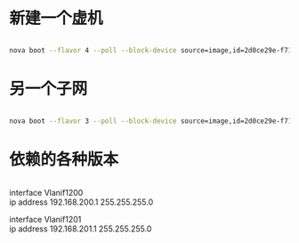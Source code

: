 
# 新建一个虚机
```bash

nova boot --flavor 4 --poll --block-device source=image,id=2d0ce29e-f71e-4c80-9f99-4f178f028a08,dest=volume,size=80,shutdown=remove,bootindex=0   --volume_type performance  --admin-pass root  --nic net-name=perform,v4-fixed-ip=192.168.162.100   auto_lmk_cen7_100

```

# 另一个子网
```bash

nova boot --flavor 3 --poll --block-device source=image,id=2d0ce29e-f71e-4c80-9f99-4f178f028a08,dest=volume,size=40,shutdown=remove,bootindex=0   --volume_type performance  --admin-pass root  --nic net-name=ex200,v4-fixed-ip=192.168.200.100   auto_lmk_cen7_200100

```

# 依赖的各种版本
```bash

```


interface Vlanif1200                      
 ip address 192.168.200.1 255.255.255.0  


 interface Vlanif1201                    
 ip address 192.168.201.1 255.255.255.0
